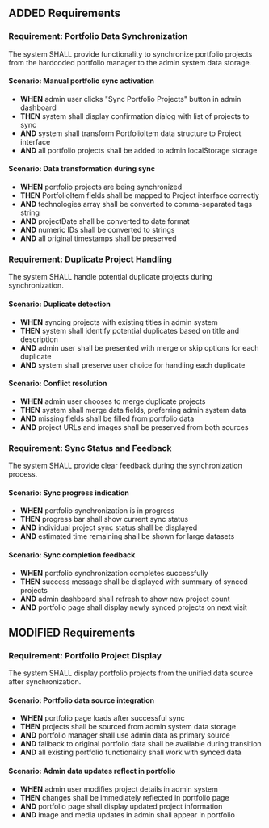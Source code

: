 ## ADDED Requirements

### Requirement: Portfolio Data Synchronization
The system SHALL provide functionality to synchronize portfolio projects from the hardcoded portfolio manager to the admin system data storage.

#### Scenario: Manual portfolio sync activation
- **WHEN** admin user clicks "Sync Portfolio Projects" button in admin dashboard
- **THEN** system shall display confirmation dialog with list of projects to sync
- **AND** system shall transform PortfolioItem data structure to Project interface
- **AND** all portfolio projects shall be added to admin localStorage storage

#### Scenario: Data transformation during sync
- **WHEN** portfolio projects are being synchronized
- **THEN** PortfolioItem fields shall be mapped to Project interface correctly
- **AND** technologies array shall be converted to comma-separated tags string
- **AND** projectDate shall be converted to date format
- **AND** numeric IDs shall be converted to strings
- **AND** all original timestamps shall be preserved

### Requirement: Duplicate Project Handling
The system SHALL handle potential duplicate projects during synchronization.

#### Scenario: Duplicate detection
- **WHEN** syncing projects with existing titles in admin system
- **THEN** system shall identify potential duplicates based on title and description
- **AND** admin user shall be presented with merge or skip options for each duplicate
- **AND** system shall preserve user choice for handling each duplicate

#### Scenario: Conflict resolution
- **WHEN** admin user chooses to merge duplicate projects
- **THEN** system shall merge data fields, preferring admin system data
- **AND** missing fields shall be filled from portfolio data
- **AND** project URLs and images shall be preserved from both sources

### Requirement: Sync Status and Feedback
The system SHALL provide clear feedback during the synchronization process.

#### Scenario: Sync progress indication
- **WHEN** portfolio synchronization is in progress
- **THEN** progress bar shall show current sync status
- **AND** individual project sync status shall be displayed
- **AND** estimated time remaining shall be shown for large datasets

#### Scenario: Sync completion feedback
- **WHEN** portfolio synchronization completes successfully
- **THEN** success message shall be displayed with summary of synced projects
- **AND** admin dashboard shall refresh to show new project count
- **AND** portfolio page shall display newly synced projects on next visit

## MODIFIED Requirements

### Requirement: Portfolio Project Display
The system SHALL display portfolio projects from the unified data source after synchronization.

#### Scenario: Portfolio data source integration
- **WHEN** portfolio page loads after successful sync
- **THEN** projects shall be sourced from admin system data storage
- **AND** portfolio manager shall use admin data as primary source
- **AND** fallback to original portfolio data shall be available during transition
- **AND** all existing portfolio functionality shall work with synced data

#### Scenario: Admin data updates reflect in portfolio
- **WHEN** admin user modifies project details in admin system
- **THEN** changes shall be immediately reflected in portfolio page
- **AND** portfolio page shall display updated project information
- **AND** image and media updates in admin shall appear in portfolio